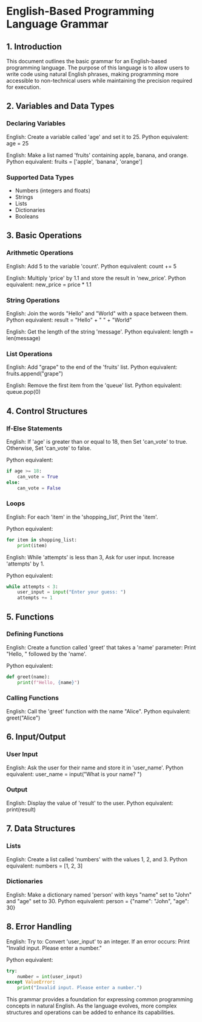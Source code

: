 # English-Based Programming Language Grammar

## 1. Introduction
This document outlines the basic grammar for an English-based programming language. The purpose of this language is to allow users to write code using natural English phrases, making programming more accessible to non-technical users while maintaining the precision required for execution.

## 2. Variables and Data Types

### Declaring Variables
English: Create a variable called 'age' and set it to 25.
Python equivalent: age = 25

English: Make a list named 'fruits' containing apple, banana, and orange.
Python equivalent: fruits = ['apple', 'banana', 'orange']

### Supported Data Types
- Numbers (integers and floats)
- Strings
- Lists
- Dictionaries
- Booleans

## 3. Basic Operations

### Arithmetic Operations
English: Add 5 to the variable 'count'.
Python equivalent: count += 5

English: Multiply 'price' by 1.1 and store the result in 'new_price'.
Python equivalent: new_price = price * 1.1

### String Operations
English: Join the words "Hello" and "World" with a space between them.
Python equivalent: result = "Hello" + " " + "World"

English: Get the length of the string 'message'.
Python equivalent: length = len(message)

### List Operations
English: Add "grape" to the end of the 'fruits' list.
Python equivalent: fruits.append("grape")

English: Remove the first item from the 'queue' list.
Python equivalent: queue.pop(0)

## 4. Control Structures

### If-Else Statements
English:
If 'age' is greater than or equal to 18, then
    Set 'can_vote' to true.
Otherwise,
    Set 'can_vote' to false.

Python equivalent:
```python
if age >= 18:
    can_vote = True
else:
    can_vote = False
```

### Loops
English:
For each 'item' in the 'shopping_list',
    Print the 'item'.

Python equivalent:
```python
for item in shopping_list:
    print(item)
```

English:
While 'attempts' is less than 3,
    Ask for user input.
    Increase 'attempts' by 1.

Python equivalent:
```python
while attempts < 3:
    user_input = input("Enter your guess: ")
    attempts += 1
```

## 5. Functions

### Defining Functions
English:
Create a function called 'greet' that takes a 'name' parameter:
    Print "Hello, " followed by the 'name'.

Python equivalent:
```python
def greet(name):
    print(f"Hello, {name}")
```

### Calling Functions
English: Call the 'greet' function with the name "Alice".
Python equivalent: greet("Alice")

## 6. Input/Output

### User Input
English: Ask the user for their name and store it in 'user_name'.
Python equivalent: user_name = input("What is your name? ")

### Output
English: Display the value of 'result' to the user.
Python equivalent: print(result)

## 7. Data Structures

### Lists
English: Create a list called 'numbers' with the values 1, 2, and 3.
Python equivalent: numbers = [1, 2, 3]

### Dictionaries
English: Make a dictionary named 'person' with keys "name" set to "John" and "age" set to 30.
Python equivalent: person = {"name": "John", "age": 30}

## 8. Error Handling

English:
Try to:
    Convert 'user_input' to an integer.
If an error occurs:
    Print "Invalid input. Please enter a number."

Python equivalent:
```python
try:
    number = int(user_input)
except ValueError:
    print("Invalid input. Please enter a number.")
```

This grammar provides a foundation for expressing common programming concepts in natural English. As the language evolves, more complex structures and operations can be added to enhance its capabilities.